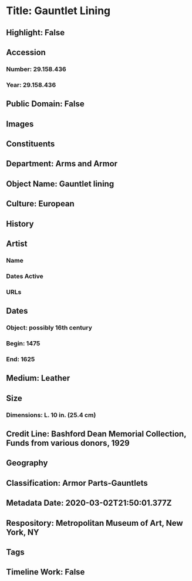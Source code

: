 # Title: Gauntlet Lining
## Highlight: False
## Accession
### Number: 29.158.436
### Year: 29.158.436
## Public Domain: False
## Images
## Constituents
## Department: Arms and Armor
## Object Name: Gauntlet lining
## Culture: European
## History
## Artist
### Name
### Dates Active
### URLs
## Dates
### Object: possibly 16th century
### Begin: 1475
### End: 1625
## Medium: Leather
## Size
### Dimensions: L. 10 in. (25.4 cm)
## Credit Line: Bashford Dean Memorial Collection, Funds from various donors, 1929
## Geography
## Classification: Armor Parts-Gauntlets
## Metadata Date: 2020-03-02T21:50:01.377Z
## Respository: Metropolitan Museum of Art, New York, NY
## Tags
## Timeline Work: False